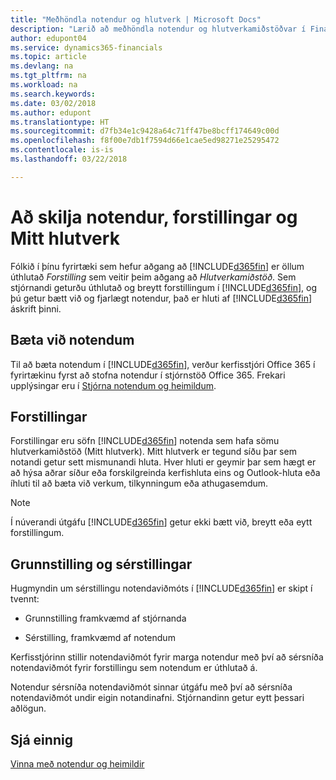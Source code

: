 ```yaml
---
title: "Meðhöndla notendur og hlutverk | Microsoft Docs"
description: "Lærið að meðhöndla notendur og hlutverkamiðstöðvar í Finance and Operations, Business Edition."
author: edupont04
ms.service: dynamics365-financials
ms.topic: article
ms.devlang: na
ms.tgt_pltfrm: na
ms.workload: na
ms.search.keywords: 
ms.date: 03/02/2018
ms.author: edupont
ms.translationtype: HT
ms.sourcegitcommit: d7fb34e1c9428a64c71ff47be8bcff174649c00d
ms.openlocfilehash: f8f00e7db1f7594d66e1cae5ed98271e25295472
ms.contentlocale: is-is
ms.lasthandoff: 03/22/2018

---
```

# <a name="understanding-users-profiles-and-role-centers"></a>Að skilja notendur, forstillingar og Mitt hlutverk
Fólkið í þínu fyrirtæki sem hefur aðgang að [!INCLUDE[d365fin](includes/d365fin_md.md)] er öllum úthlutað *Forstilling* sem veitir þeim aðgang að *Hlutverkamiðstöð*. Sem stjórnandi geturðu úthlutað og breytt forstillingum í [!INCLUDE[d365fin](includes/d365fin_md.md)], og þú getur bætt við og fjarlægt notendur, það er hluti af [!INCLUDE[d365fin](includes/d365fin_md.md)] áskrift þinni.  

## <a name="adding-users"></a>Bæta við notendum
Til að bæta notendum í [!INCLUDE[d365fin](includes/d365fin_md.md)], verður kerfisstjóri Office 365 í fyrirtækinu fyrst að stofna notendur í stjórnstöð Office 365. Frekari upplýsingar eru í [Stjórna notendum og heimildum](ui-how-users-permissions.md).  

## <a name="profiles"></a>Forstillingar
Forstillingar eru söfn [!INCLUDE[d365fin](includes/d365fin_md.md)] notenda sem hafa sömu hlutverkamiðstöð (Mitt hlutverk). Mitt hlutverk er tegund síðu þar sem notandi getur sett mismunandi hluta. Hver hluti er geymir þar sem hægt er að hýsa aðrar síður eða forskilgreinda kerfishluta eins og Outlook-hluta eða íhluti til að bæta við verkum, tilkynningum eða athugasemdum.  

> [!NOTE]  
>  Í núverandi útgáfu [!INCLUDE[d365fin](includes/d365fin_md.md)] getur ekki bætt við, breytt eða eytt forstillingum.  

## <a name="configuration-and-personalization"></a>Grunnstilling og sérstillingar
Hugmyndin um sérstillingu notendaviðmóts í [!INCLUDE[d365fin](includes/d365fin_md.md)] er skipt í tvennt:  

-   Grunnstilling framkvæmd af stjórnanda  

-   Sérstilling, framkvæmd af notendum  

Kerfisstjórinn stillir notendaviðmót fyrir marga notendur með því að sérsníða notendaviðmót fyrir forstillingu sem notendum er úthlutað á.  

Notendur sérsníða notendaviðmót sinnar útgáfu með því að sérsníða notendaviðmót undir eigin notandinafni. Stjórnandinn getur eytt þessari aðlögun.  

## <a name="see-also"></a>Sjá einnig  
[Vinna með notendur og heimildir](ui-how-users-permissions.md)  
<!-- [Customize the User Interface](../customize-the-user-interface.md)   
 [Security Overview](../Security%20Overview.md)-->

